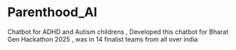 # Parenthood_AI
Chatbot for ADHD and Autism childrens , Developed this chatbot for Bharat Gen Hackathon 2025 , was in 14 finalist teams from all over india

